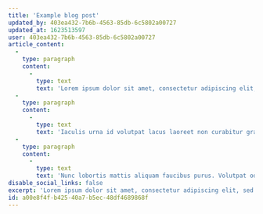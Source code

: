 ```yaml
---
title: 'Example blog post'
updated_by: 403ea432-7b6b-4563-85db-6c5802a00727
updated_at: 1623513597
user: 403ea432-7b6b-4563-85db-6c5802a00727
article_content:
  -
    type: paragraph
    content:
      -
        type: text
        text: 'Lorem ipsum dolor sit amet, consectetur adipiscing elit, sed do eiusmod tempor incididunt ut labore et dolore magna aliqua. Odio aenean sed adipiscing diam. Tincidunt dui ut ornare lectus sit amet. Ornare arcu odio ut sem. Porta nibh venenatis cras sed felis eget velit. Commodo nulla facilisi nullam vehicula ipsum a. Risus nec feugiat in fermentum posuere urna nec tincidunt. Suspendisse faucibus interdum posuere lorem ipsum dolor. Suspendisse potenti nullam ac tortor vitae purus faucibus. Arcu cursus euismod quis viverra nibh cras pulvinar. Risus in hendrerit gravida rutrum quisque non tellus. Et leo duis ut diam quam nulla porttitor massa. Vitae justo eget magna fermentum. Duis at consectetur lorem donec massa sapien faucibus et. A scelerisque purus semper eget duis at tellus at urna. Non enim praesent elementum facilisis leo vel.'
  -
    type: paragraph
    content:
      -
        type: text
        text: 'Iaculis urna id volutpat lacus laoreet non curabitur gravida. Arcu non odio euismod lacinia at quis risus. Feugiat sed lectus vestibulum mattis ullamcorper velit sed ullamcorper morbi. Diam in arcu cursus euismod. Ut diam quam nulla porttitor massa id neque aliquam vestibulum. Egestas diam in arcu cursus. Mi proin sed libero enim sed. Sollicitudin nibh sit amet commodo. Purus gravida quis blandit turpis cursus in hac habitasse platea. Odio morbi quis commodo odio aenean. Aliquet bibendum enim facilisis gravida neque convallis a cras. In tellus integer feugiat scelerisque varius morbi enim. Lectus vestibulum mattis ullamcorper velit. Malesuada fames ac turpis egestas maecenas pharetra convallis posuere. Vel risus commodo viverra maecenas accumsan.'
  -
    type: paragraph
    content:
      -
        type: text
        text: 'Nunc lobortis mattis aliquam faucibus purus. Volutpat odio facilisis mauris sit amet massa vitae tortor condimentum. Orci nulla pellentesque dignissim enim sit. Hac habitasse platea dictumst quisque sagittis purus sit amet volutpat. Massa eget egestas purus viverra accumsan in. Non pulvinar neque laoreet suspendisse interdum consectetur libero. Felis imperdiet proin fermentum leo vel. Eget nulla facilisi etiam dignissim diam. Tristique sollicitudin nibh sit amet commodo nulla. Risus ultricies tristique nulla aliquet enim tortor. Metus vulputate eu scelerisque felis. Blandit volutpat maecenas volutpat blandit. Facilisis magna etiam tempor orci eu lobortis elementum nibh tellus.'
disable_social_links: false
excerpt: 'Lorem ipsum dolor sit amet, consectetur adipiscing elit, sed do eiusmod tempor incididunt ut labore et dolore magna aliqua. Ut enim ad minim veniam, quis nostrud exercitation ullamco laboris nisi ut aliquip ex ea commodo consequat.'
id: a00e8f4f-b425-40a7-b5ec-48df4689868f
---
```

